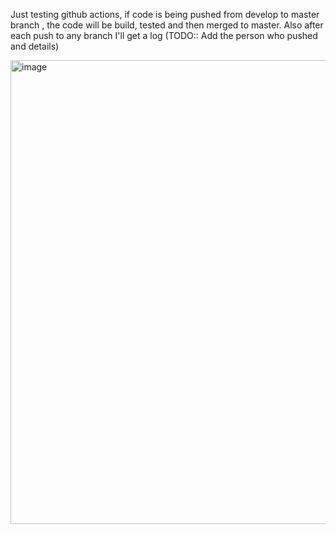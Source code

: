 Just testing github actions, if code is being pushed from develop to master branch , the code will be build, tested and then merged to master.
Also after each push to any branch I'll get a log (TODO:: Add the person who pushed and details) 

<img width="742" alt="image" src="https://github.com/AlisiaReveli/GitHubActionsTest/assets/77354184/ac125520-8bf1-4dce-b8bf-b8c90e5e0d79">
